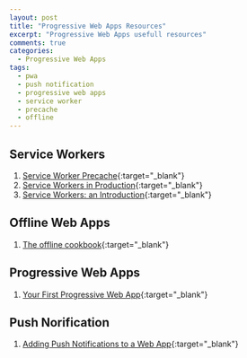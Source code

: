 ```yaml
---
layout: post
title: "Progressive Web Apps Resources"
excerpt: "Progressive Web Apps usefull resources"
comments: true
categories:
  - Progressive Web Apps
tags: 
  - pwa
  - push notification
  - progressive web apps
  - service worker
  - precache
  - offline
---
```


## Service Workers

1. [Service Worker Precache](https://github.com/GoogleChrome/sw-precache){:target="_blank"}
1. [Service Workers in Production](https://developers.google.com/web/showcase/2015/service-workers-iowa){:target="_blank"}
1. [Service Workers: an Introduction](https://developers.google.com/web/fundamentals/getting-started/primers/service-workers){:target="_blank"}

## Offline Web Apps

1. [The offline cookbook](https://jakearchibald.com/2014/offline-cookbook/){:target="_blank"}

## Progressive Web Apps

1. [Your First Progressive Web App](https://developers.google.com/web/fundamentals/getting-started/codelabs/your-first-pwapp/){:target="_blank"}

## Push Norification

1. [Adding Push Notifications to a Web App](https://developers.google.com/web/fundamentals/getting-started/codelabs/push-notifications/){:target="_blank"}